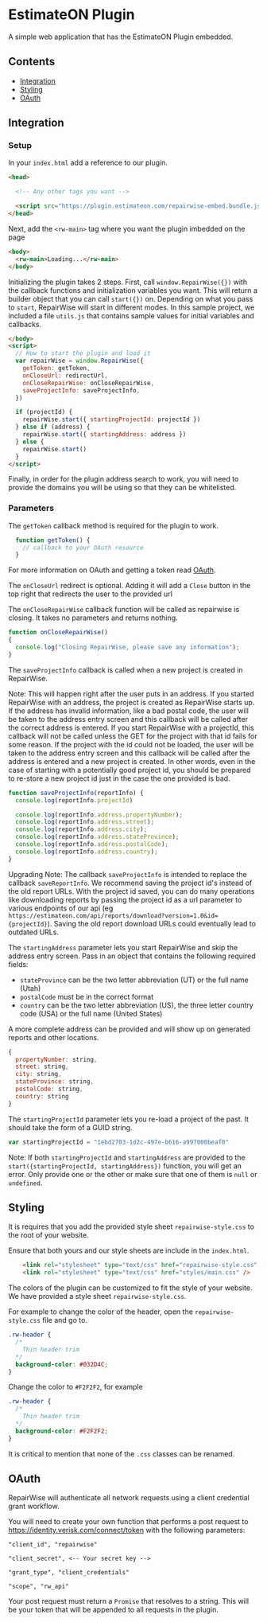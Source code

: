 # EstimateON Plugin

A simple web application that has the EstimateON Plugin embedded.

## Contents

* [Integration](#integration)
* [Styling](#styling)
* [OAuth](#oauth)

## Integration

### Setup

In your `index.html` add a reference to our plugin.

```html
<head>

  <!-- Any other tags you want -->

  <script src="https://plugin.estimateon.com/repairwise-embed.bundle.js"></script>
</head>
```

Next, add the `<rw-main>` tag where you want the plugin imbedded on the page

```html
<body>
  <rw-main>Loading...</rw-main>
</body>
```

Initializing the plugin takes 2 steps. First, call `window.RepairWise({})` with the callback functions and initialization variables you want. This will return a builder object that you can call `start({})` on. Depending on what you pass to `start`, RepairWise will start in different modes. In this sample project, we included a file `utils.js` that contains sample values for initial variables and callbacks.

```html
</body>
<script>
  // How to start the plugin and load it
  var repairWise = window.RepairWise({
    getToken: getToken,
    onCloseUrl: redirectUrl,
    onCloseRepairWise: onCloseRepairWise,
    saveProjectInfo: saveProjectInfo,
  })

  if (projectId) {
    repairWise.start({ startingProjectId: projectId })
  } else if (address) {
    repairWise.start({ startingAddress: address })
  } else {
    repairWise.start()
  }
</script>
```

Finally, in order for the plugin address search to work, you will need to provide the domains you will be using so that they can be whitelisted.

### Parameters

The `getToken` callback method is required for the plugin to work.

```javascript
  function getToken() {
    // callback to your OAuth resource
  }
```

For more information on OAuth and getting a token read [OAuth](#oauth).

The `onCloseUrl` redirect is optional. Adding it will add a `Close` button in the top right that redirects the user to the provided url

The `onCloseRepairWise` callback function will be called as repairwise is closing. It takes no parameters and returns nothing.

```javascript
function onCloseRepairWise()
{
  console.log("Closing RepairWise, please save any information");
}
```

The `saveProjectInfo` callback is called when a new project is created in RepairWise.

Note: This will happen right after the user puts in an address. If you started RepairWise with an address, the project is created as RepairWise starts up. If the address has invalid information, like a bad postal code, the user will be taken to the address entry screen and this callback will be called after the correct address is entered. If you start RepairWise with a projectId, this callback will not be called unless the GET for the project with that id fails for some reason. If the project with the id could not be loaded, the user will be taken to the address entry screen and this callback will be called after the address is entered and a new project is created. In other words, even in the case of starting with a potentially good project id, you should be prepared to re-store a new project id just in the case the one provided is bad.

```javascript
function saveProjectInfo(reportInfo) {
  console.log(reportInfo.projectId)

  console.log(reportInfo.address.propertyNumber);
  console.log(reportInfo.address.street);
  console.log(reportInfo.address.city);
  console.log(reportInfo.address.stateProvince);
  console.log(reportInfo.address.postalCode);
  console.log(reportInfo.address.country);
}
```

Upgrading Note: The callback `saveProjectInfo` is intended to replace the callback `saveReportInfo`. We recommend saving the project id's instead of the old report URLs. With the project id saved, you can do many operations like downloading reports by passing the project id as a url parameter to various endpoints of our api (eg `https://estimateon.com/api/reports/download?version=1.0&id={projectId}`). Saving the old report download URLs could eventually lead to outdated URLs.

The `startingAddress` parameter lets you start RepairWise and skip the address entry screen. Pass in an object that contains the following required fields:

* `stateProvince` can be the two letter abbreviation (UT) or the full name (Utah)
* `postalCode` must be in the correct format
* `country` can be the two letter abbreviation (US), the three letter country code (USA) or the full name (United States)

A more complete address can be provided and will show up on generated reports and other locations.

```javascript
{
  propertyNumber: string,
  street: string,
  city: string,
  stateProvince: string,
  postalCode: string,
  country: string
}
```

The `startingProjectId` parameter lets you re-load a project of the past. It should take the form of a GUID string.

```javascript
var startingProjectId = "1ebd2703-1d2c-497e-b616-a997000beaf0"
```

Note: If both `startingProjectId` and `startingAddress` are provided to the `start({startingProjectId, startingAddress})` function, you will get an error. Only provide one or the other or make sure that one of them is `null` or `undefined`.

## Styling

It is requires that you add the provided style sheet `repairwise-style.css` to the root of your website.

Ensure that both yours and our style sheets are include in the `index.html`.

```html
    <link rel="stylesheet" type="text/css" href="repairwise-style.css" />
    <link rel="stylesheet" type="text/css" href="styles/main.css" />
```

The colors of the plugin can be customized to fit the style of your website. We have provided a style sheet `repairwise-style.css`.

For example to change the color of the header, open the `repairwise-style.css` file and go to.

```css
.rw-header {
  /*
    Thin header trim
  */
  background-color: #032D4C;
}
```

Change the color to `#F2F2F2`, for example

```css
.rw-header {
  /*
    Thin header trim
  */
  background-color: #F2F2F2;
}
```

It is critical to mention that none of the `.css` classes can be renamed.

## OAuth

RepairWise will authenticate all network requests using a client credential grant workflow.

You will need to create your own function that performs a post request to https://identity.verisk.com/connect/token with the following parameters:

```text
"client_id", "repairwise"

"client_secret", <-- Your secret key -->

"grant_type", "client_credentials"

"scope", "rw_api"
```

Your post request must return a `Promise` that resolves to a string. This will be your token that will be appended to all requests in the plugin.
